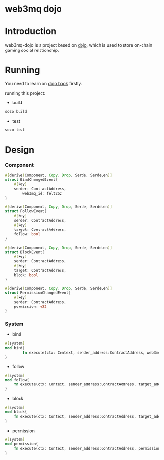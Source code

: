 # web3mq dojo

# Introduction

web3mq-dojo is a project based on [dojo](https://github.com/dojoengine), which is used to store on-chain gaming social relationship.

# Running

You need to learn on [dojo book](https://book.dojoengine.org/cairo/hello-dojo.html) firstly.

running this project:

- build

```rust
sozo build
```

- test

```rust
sozo test
```

# Design

### Component

```rust
#[derive(Component, Copy, Drop, Serde, SerdeLen)]
struct BindChangedEvent{
    #[key]
    sender: ContractAddress,
		web3mq_id: felt252
}

#[derive(Component, Copy, Drop, Serde, SerdeLen)]
struct FollowEvent{
    #[key]
    sender: ContractAddress,
    #[key]
    target: ContractAddress,
    follow: bool
}

#[derive(Component, Copy, Drop, Serde, SerdeLen)]
struct BlockEvent{
    #[key]
    sender: ContractAddress,
    #[key]
    target: ContractAddress,
    block: bool
}

#[derive(Component, Copy, Drop, Serde, SerdeLen)]
struct PermissionChangedEvent{
    #[key]
    sender: ContractAddress,
    permission: u32
}
```

### System

- bind

```rust
#[system]
mod bind{
		fn execute(ctx: Context, sender_address:ContractAddress, web3mq_id:felt252)
}
```

- follow

```rust
#[system]
mod follow{
    fn execute(ctx: Context, sender_address:ContractAddress, target_address:ContractAddress, follow: bool)
}
```

- block

```rust
#[system]
mod block{
    fn execute(ctx: Context, sender_address:ContractAddress, target_address:ContractAddress, block: bool)
}
```

- permission

```rust
#[system]
mod permission{
    fn execute(ctx: Context, sender_address:ContractAddress, permission:u32)
}
```

